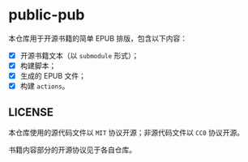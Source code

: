 # public-pub

本仓库用于开源书籍的简单 EPUB 排版，包含以下内容：

- [x] 开源书籍文本（以 `submodule` 形式）；
- [x] 构建脚本；
- [x] 生成的 EPUB 文件；
- [x] 构建 `actions`。

## LICENSE

本仓库使用的源代码文件以 `MIT` 协议开源；非源代码文件以 `CC0` 协议开源。

书籍内容部分的开源协议见于各自仓库。
